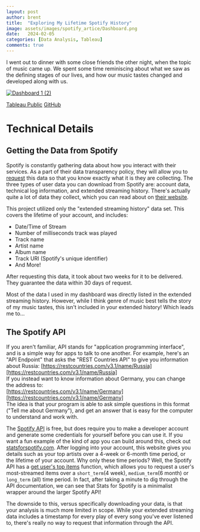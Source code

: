 ```yaml
---
layout: post
author: brent
title:  "Exploring My Lifetime Spotify History"
image: assets/images/spotify_artice/Dashboard.png
date:   2024-02-05
categories: [Data Analysis, Tableau]
comments: true
---
```


I went out to dinner with some close friends the other night, when the topic of music came up. 
We spent some time reminiscing about what we saw as the defining stages of our lives, and how our music tastes changed and developed along with us. 

<div class='tableauPlaceholder' id='viz1707182650418' style='position: relative'>
	<noscript>
		<a href='#'>
			<img alt='Dashboard 1 (2) ' src='https:&#47;&#47;public.tableau.com&#47;static&#47;images&#47;My&#47;MySpotifyData_17066362308130&#47;Dashboard12&#47;1_rss.png' style='border: none' />
		</a>
	</noscript>
	<object class='tableauViz'  style='display:none;'>
		<param name='host_url' value='https%3A%2F%2Fpublic.tableau.com%2F' /> <param name='embed_code_version' value='3' /> 
		<param name='site_root' value='' />
		<param name='name' value='MySpotifyData_17066362308130&#47;Dashboard12' />
		<param name='tabs' value='no' />
		<param name='toolbar' value='yes' />
		<param name='static_image' value='https:&#47;&#47;public.tableau.com&#47;static&#47;images&#47;My&#47;MySpotifyData_17066362308130&#47;Dashboard12&#47;1.png' />
		<param name='animate_transition' value='yes' />
		<param name='display_static_image' value='yes' />
		<param name='display_spinner' value='yes' />
		<param name='display_overlay' value='yes' />
		<param name='display_count' value='yes' />
		<param name='language' value='en-US' />
	</object>
</div>
<script type='text/javascript'>                    
	var divElement = document.getElementById('viz1707182650418');
	var vizElement = divElement.getElementsByTagName('object')[0];
	if ( divElement.offsetWidth > 800 ) 
		{ vizElement.style.width='1366px';
		  vizElement.style.height='795px';} 
	else if ( divElement.offsetWidth > 500 ) 
		{ vizElement.style.width='100%';
          vizElement.style.height=(divElement.offsetWidth*0.75)+'px';} 
    else { vizElement.style.width='100%';vizElement.style.height='1927px';}
	var scriptElement = document.createElement('script');
	scriptElement.src = 'https://public.tableau.com/javascripts/api/viz_v1.js';
    vizElement.parentNode.insertBefore(scriptElement, vizElement);
</script>

[Tableau Public](https://public.tableau.com/app/profile/brent.limyansky/viz/MySpotifyData_17066362308130/Dashboard12)
[GitHub](https://github.com/limyansky/my_spotify)

# Technical Details
## Getting the Data from Spotify
Spotify is constantly gathering data about how you interact with their services.
As a part of their data transparency policy, they will allow you to [request](https://support.spotify.com/us/article/data-rights-and-privacy-settings/) this data so that you know exactly what it is they are collecting.
The three types of user data you can download from Spotify are: account data, technical log information, and extended streaming history.
There's actually quite a lot of data they collect, which you can read about on [their website](https://support.spotify.com/us/article/understanding-my-data/).

This project utilized only the "extended streaming history" data set.
This covers the lifetime of your account, and includes:
- Date/Time of Stream
- Number of milliseconds track was played
- Track name
- Artist name
- Album name
- Track URI (Spotify's unique identifier)
- And More! 

After requesting this data, it took about two weeks for it to be delivered.
They guarantee the data within 30 days of request.

Most of the data I used in my dashboard was directly listed in the extended streaming history.
However, while I think genre of music best tells the story of my music tastes, this isn't included in your extended history!
Which leads me to...

## The Spotify API
If you aren't familiar, API stands for "application programming interface", and is a simple way for apps to talk to one another. For example, here's an "API Endpoint" that asks the "REST Countries API" to give you information about Russia:
[https://restcountries.com/v3.1/name/Russia][https://restcountries.com/v3.1/name/Russia]  
If you instead want to know information about Germany, you can change the address to:  
[https://restcountries.com/v3.1/name/Germany][https://restcountries.com/v3.1/name/Germany]  
The idea is that your program is able to ask simple questions in this format ("Tell me about Germany"), and get an answer that is easy for the computer to understand and work with.

The [Spotify API](https://developer.spotify.com/documentation/web-api) is free, but does require you to make a developer account and generate some credentials for yourself before you can use it. 
If you want a fun example of the kind of app you can build around this, check out [statsforspotify.com](https://www.statsforspotify.com/).
After logging into your account, this website gives you details such as your top artists over a 4-week or 6-month time period, or the lifetime of your account. 
Why only these time periods?
Well, the Spotify API has a [get user's top items](https://developer.spotify.com/documentation/web-api/reference/get-users-top-artists-and-tracks) function, which allows you to request a user's most-streamed items over a `short_term`(4 week), `medium_term`(6 month) or `long_term` (all) time period.
In fact, after taking a minute to dig through the API documentation, we can see that Stats for Spotify is a minimalist wrapper around the larger Spotify API!

The downside to this, versus specifically downloading your data, is that your analysis is much more limited in scope.
While your extended streaming data includes a timestamp for every play of every song you've ever listened to, there's really no way to request that information through the API. 